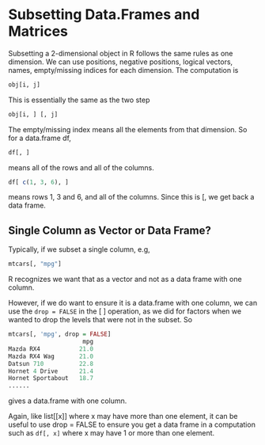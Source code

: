 
# Subsetting Data.Frames and Matrices

Subsetting a 2-dimensional object in R follows the same rules as one dimension.
We can use positions, negative positions, logical vectors, names, empty/missing indices
for each dimension.
The computation is 
```r
obj[i, j]
```
This is essentially the same as the two step
```r
obj[i, ] [, j]
```

The empty/missing index means all the elements from that dimension.
So for a data.frame df,
```r
df[, ]
```
means all of the rows and all of the columns.

```r
df[ c(1, 3, 6), ]
```
means rows 1, 3 and 6, and all of the columns.
Since this is [, we get back a data frame.


## Single Column as Vector or Data Frame?

Typically, if we subset a single column, e.g,
```r
mtcars[, "mpg"]
```
R recognizes we want that as a vector and not as a data frame with one column.

However, if we do want to ensure it is a data.frame with one column, we can use
the `drop = FALSE` in the [ ] operation, as we did for factors when we wanted to drop the levels
that were not in the subset.
So 
```r
mtcars[, 'mpg', drop = FALSE]
                     mpg
Mazda RX4           21.0
Mazda RX4 Wag       21.0
Datsun 710          22.8
Hornet 4 Drive      21.4
Hornet Sportabout   18.7
......
```
gives a data.frame with one column.

Again, like  list[[x]] where x may have more than one element, it 
can be useful to use drop = FALSE to ensure you get a data frame
in a computation such as `df[, x]` where x may have 1 or more than one element.




